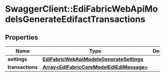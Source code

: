 # SwaggerClient::EdiFabricWebApiModelsGenerateEdifactTransactions

## Properties
Name | Type | Description | Notes
------------ | ------------- | ------------- | -------------
**settings** | [**EdiFabricWebApiModelsGenerateSettings**](EdiFabricWebApiModelsGenerateSettings.md) |  | [optional] 
**transactions** | [**Array&lt;EdiFabricCoreModelEdiEdiMessage&gt;**](EdiFabricCoreModelEdiEdiMessage.md) |  | [optional] 


